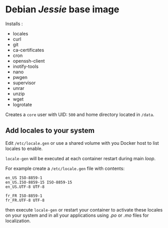 # Debian *Jessie* base image

Installs : 

- locales 
- curl 
- git 
- ca-certificates 
- cron 
- openssh-client 
- inotify-tools 
- nano 
- pwgen 
- supervisor 
- unrar 
- unzip 
- wget 
- logrotate

Creates a `core` user with UID: `500` and home directory located in `/data`.

## Add locales to your system

Edit `/etc/locale.gen` or use a shared volume with you Docker host
to list locales to enable.

`locale-gen` will be executed at each container restart during main *loop*.

For example create a `/etc/locale.gen` file with contents:

```
en_US ISO-8859-1
en_US.ISO-8859-15 ISO-8859-15
en_US.UTF-8 UTF-8

fr_FR ISO-8859-1
fr_FR.UTF-8 UTF-8
```

then execute `locale-gen` or restart your container to activate these locales 
on your system and in all your applications using *.po* or *.mo* files for localization.